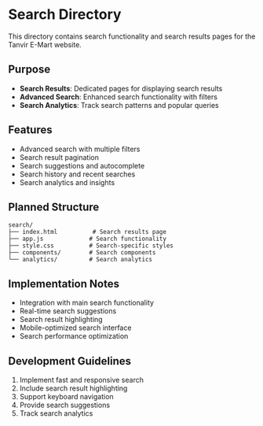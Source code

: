 # Search Directory

This directory contains search functionality and search results pages for the Tanvir E-Mart website.

## Purpose

- **Search Results**: Dedicated pages for displaying search results
- **Advanced Search**: Enhanced search functionality with filters
- **Search Analytics**: Track search patterns and popular queries

## Features

- Advanced search with multiple filters
- Search result pagination
- Search suggestions and autocomplete
- Search history and recent searches
- Search analytics and insights

## Planned Structure

```
search/
├── index.html          # Search results page
├── app.js             # Search functionality
├── style.css          # Search-specific styles
├── components/        # Search components
└── analytics/         # Search analytics
```

## Implementation Notes

- Integration with main search functionality
- Real-time search suggestions
- Search result highlighting
- Mobile-optimized search interface
- Search performance optimization

## Development Guidelines

1. Implement fast and responsive search
2. Include search result highlighting
3. Support keyboard navigation
4. Provide search suggestions
5. Track search analytics 